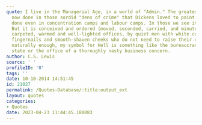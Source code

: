 ```yaml
---
quote: I live in the Managerial Age, in a world of "Admin." The greatest evil is not
  now done in those sordid "dens of crime" that Dickens loved to paint. It is not
  done even in concentration camps and labour camps. In those we see its final result.
  But it is conceived and ordered (moved, seconded, carried, and minuted) in clean,
  carpeted, warmed and well-lighted offices, by quiet men with white collars and cut
  fingernails and smooth-shaven cheeks who do not need to raise their voices. Hence,
  naturally enough, my symbol for Hell is something like the bureaucracy of a police
  state or the office of a thoroughly nasty business concern.
author: C.S. Lewis
source: ' '
profileID: '0'
tags: ''
date: 10-10-2014 14:51:45
id: 21027
permalink: /Quotes-Database/:title:output_ext
layout: quotes
categories:
- Quotes
date: 2023-04-23 11:44:45.180083
---
```

